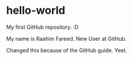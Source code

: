 # hello-world
My first GitHub repository. :D

My name is Raahim Fareed. New User at GitHub.

Changed this because of the GitHub guide.
Yeet.
